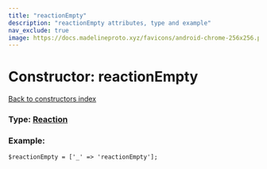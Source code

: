 ```yaml
---
title: "reactionEmpty"
description: "reactionEmpty attributes, type and example"
nav_exclude: true
image: https://docs.madelineproto.xyz/favicons/android-chrome-256x256.png
---
```

# Constructor: reactionEmpty  
[Back to constructors index](/API_docs/constructors/index.html)






### Type: [Reaction](/API_docs/types/Reaction.html)


### Example:

```
$reactionEmpty = ['_' => 'reactionEmpty'];
```  
